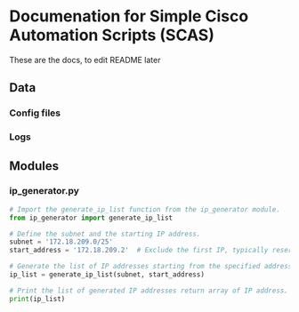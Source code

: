 # Documenation for Simple Cisco Automation Scripts (SCAS)

These are the docs, to edit README later

## Data

### Config files

### Logs

## Modules

### ip_generator.py

```python
# Import the generate_ip_list function from the ip_generator module.
from ip_generator import generate_ip_list

# Define the subnet and the starting IP address.
subnet = '172.18.209.0/25'
start_address = '172.18.209.2'  # Exclude the first IP, typically reserved for a core switch or router.

# Generate the list of IP addresses starting from the specified address in the subnet.
ip_list = generate_ip_list(subnet, start_address)

# Print the list of generated IP addresses return array of IP address.
print(ip_list)

```